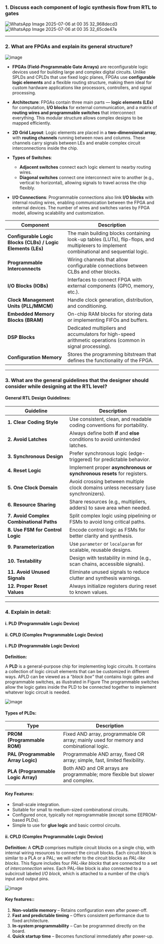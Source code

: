 ### **1. Discuss each component of logic synthesis flow from RTL to gates**
![WhatsApp Image 2025-07-06 at 00 35 32_968decd3](https://github.com/user-attachments/assets/2c0f3e17-9289-4d8d-912e-60ef20c8080b)
![WhatsApp Image 2025-07-06 at 00 35 32_65cde47a](https://github.com/user-attachments/assets/c3ab7dd4-7b42-4306-8ce5-a16dd4173d68)

---

### **2. What are FPGAs and explain its general structure?**

![image](https://github.com/user-attachments/assets/4585ee69-bfd7-476d-ac43-5379c30de031)

* **FPGAs (Field-Programmable Gate Arrays)** are reconfigurable logic devices used for building large and complex digital circuits. Unlike SPLDs and CPLDs that use fixed logic planes, FPGAs use **configurable logic elements** and a flexible routing structure, making them ideal for custom hardware applications like processors, controllers, and signal processing.

* **Architecture**: FPGAs contain three main parts — **logic elements (LEs)** for computation, **I/O blocks** for external communication, and a matrix of **routing wires and programmable switches** that interconnect everything. This modular structure allows complex designs to be mapped efficiently.

* **2D Grid Layout**: Logic elements are placed in a **two-dimensional array**, with **routing channels** running between rows and columns. These channels carry signals between LEs and enable complex circuit interconnections inside the chip.

* **Types of Switches**:

  * **Adjacent switches** connect each logic element to nearby routing wires.
  * **Diagonal switches** connect one interconnect wire to another (e.g., vertical to horizontal), allowing signals to travel across the chip flexibly.

* **I/O Connections**: Programmable connections also link **I/O blocks** with internal routing wires, enabling communication between the FPGA and external devices. The number of wires and switches varies by FPGA model, allowing scalability and customization.



| Component                                                   | Description                                                                                                                              |
| ----------------------------------------------------------- | ---------------------------------------------------------------------------------------------------------------------------------------- |
| **Configurable Logic Blocks (CLBs) / Logic Elements (LEs)** | The main building blocks containing look-up tables (LUTs), flip-flops, and multiplexers to implement combinational and sequential logic. |
| **Programmable Interconnects**                              | Wiring channels that allow configurable connections between CLBs and other blocks.                                                       |
| **I/O Blocks (IOBs)**                                       | Interfaces to connect FPGA with external components (GPIO, memory, etc.).                                                                |
| **Clock Management Units (PLL/MMCM)**                       | Handle clock generation, distribution, and conditioning.                                                                                 |
| **Embedded Memory Blocks (BRAM)**                           | On-chip RAM blocks for storing data or implementing FIFOs and buffers.                                                                   |
| **DSP Blocks**                                              | Dedicated multipliers and accumulators for high-speed arithmetic operations (common in signal processing).                               |
| **Configuration Memory**                                    | Stores the programming bitstream that defines the functionality of the FPGA.                                                             |

---


### **3. What are the general guidelines that the designer should consider while designing at the RTL level?**

#### **General RTL Design Guidelines:**

| Guideline                                | Description                                                                         |
| ---------------------------------------- | ----------------------------------------------------------------------------------- |
| **1. Clear Coding Style**                | Use consistent, clean, and readable coding conventions for portability.             |
| **2. Avoid Latches**                     | Always define both **if** and **else** conditions to avoid unintended latches.      |
| **3. Synchronous Design**                | Prefer synchronous logic (edge-triggered) for predictable behavior.                 |
| **4. Reset Logic**                       | Implement proper **asynchronous or synchronous resets** for registers.              |
| **5. One Clock Domain**                  | Avoid crossing between multiple clock domains unless necessary (use synchronizers). |
| **6. Resource Sharing**                  | Share resources (e.g., multipliers, adders) to save area when needed.               |
| **7. Avoid Complex Combinational Paths** | Split complex logic using pipelining or FSMs to avoid long critical paths.          |
| **8. Use FSM for Control Logic**         | Encode control logic as FSMs for better clarity and synthesis.                      |
| **9. Parameterization**                  | Use `parameter` or `localparam` for scalable, reusable designs.                     |
| **10. Testability**                      | Design with testability in mind (e.g., scan chains, accessible signals).            |
| **11. Avoid Unused Signals**             | Eliminate unused signals to reduce clutter and synthesis warnings.                  |
| **12. Proper Reset Values**              | Always initialize registers during reset to known values.                           |

---

### **4. Explain in detail:**

####  i. **PLD (Programmable Logic Device)**

####  ii. **CPLD (Complex Programmable Logic Device)**


####  i. **PLD (Programmable Logic Device)**

**Definition:**

A **PLD** is a general-purpose chip for implementing logic circuits. It contains a collection of logic circuit elements that can be customized in different ways. APLD can be viewed as
a *“black box”* that contains logic gates and programmable switches, as illustrated in Figure The programmable switches allow the logic gates inside the PLD to be connected
together to implement whatever logic circuit is needed.

![image](https://github.com/user-attachments/assets/c07654b9-295b-4ee5-a0d6-16d7cbb82609)


####  **Types of PLDs:**

| Type                               | Description                                                                             |
| ---------------------------------- | --------------------------------------------------------------------------------------- |
| **PROM (Programmable ROM)**        | Fixed AND array, programmable OR array; mainly used for memory and combinational logic. |
| **PAL (Programmable Array Logic)** | Programmable AND array, fixed OR array; simple, fast, limited flexibility.              |
| **PLA (Programmable Logic Array)** | Both AND and OR arrays are programmable; more flexible but slower and complex.          |

####  **Key Features:**

* Small-scale integration.
* Suitable for small to medium-sized combinational circuits.
* Configured once, typically not reprogrammable (except some EEPROM-based PLDs).
* Simple to use for **glue logic** and basic control circuits.

####  ii. **CPLD (Complex Programmable Logic Device)**

**Definition:**
A **CPLD** comprises multiple circuit blocks on a single chip, with internal wiring resources
to connect the circuit blocks. Each circuit block is similar to a PLA or a PAL; we
will refer to the circuit blocks as *PAL-like blocks*. This figure includes four *PAL-like blocks* that are connected to a set of *interconnection wires*.
Each PAL-like block is also connected to a subcircuit labeled *I/O block*, which is attached
to a number of the chip’s input and output pins.

![image](https://github.com/user-attachments/assets/ba5f5345-6be3-4ae3-b743-0eccd546ce2c)


#### **Key features:**:

1. **Non-volatile memory** – Retains configuration even after power-off.
2. **Fast and predictable timing** – Offers consistent performance due to fixed architecture.
3. **In-system programmability** – Can be programmed directly on the board.
4. **Quick startup time** – Becomes functional immediately after power-up.

